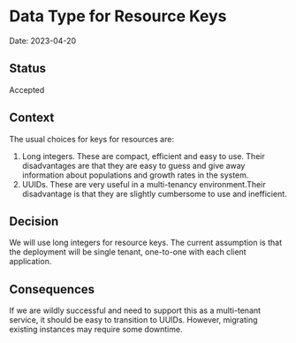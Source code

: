 # Data Type for Resource Keys

Date: 2023-04-20

## Status

Accepted

## Context

The usual choices for keys for resources are:

1. Long integers. These are compact, efficient and easy to use. Their disadvantages are that they are easy to guess and give away information about populations and growth rates in the system.
2. UUIDs. These are very useful in a multi-tenancy environment.Their disadvantage is that they are slightly cumbersome to use and inefficient.

## Decision

We will use long integers for resource keys. The current assumption is that the deployment will be single tenant, one-to-one with each client application.

## Consequences

If we are wildly successful and need to support this as a multi-tenant service, it should be easy to transition to UUIDs. However, migrating existing instances may require some downtime.



